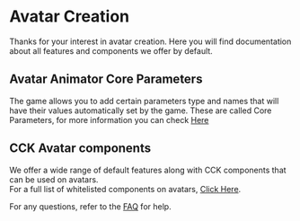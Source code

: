 # Avatar Creation

Thanks for your interest in avatar creation. Here you will find documentation about all features and components we offer
by default.

## Avatar Animator Core Parameters

The game allows you to add certain parameters type and names that will have their values automatically set by the game.
These are called Core Parameters, for more information you can check [Here](animator-core-parameters.md)

## CCK Avatar components

We offer a wide range of default features along with CCK components that can be used on avatars.  
For a full list of whitelisted components on avatars, [Click Here](whitelisted-components.md).

For any questions, refer to the [FAQ](../faq.md) for help.